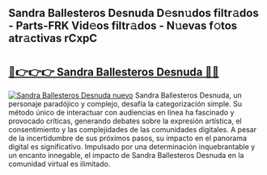 ## Sandra Ballesteros Desnuda D𝚎sn𝚞dos filtr𝚊dos - Parts-FRK Vid𝚎os filtr𝚊dos - N𝚞evas f𝚘tos atr𝚊ctivas rCxpC

# <h2><a href="http://mb18r6.tromn.icu/?c=Sandra+Ballesteros+Desnuda">🔗👉👉👉 Sandra Ballesteros Desnuda 🔗🔗</a></h2>

[![Sandra Ballesteros Desnuda nuevo](https://i.imgur.com/pEAQMta.gif)](http://mb18r6.tromn.icu/?c=Sandra+Ballesteros+Desnuda)
Sandra Ballesteros Desnuda, un personaje paradójico y complejo, desafía la categorización simple. Su método único de interactuar con audiencias en línea ha fascinado y provocado críticas, generando debates sobre la expresión artística, el consentimiento y las complejidades de las comunidades digitales. A pesar de la incertidumbre de sus próximos pasos, su impacto en el panorama digital es significativo. Impulsado por una determinación inquebrantable y un encanto innegable, el impacto de Sandra Ballesteros Desnuda en la comunidad virtual es ilimitado.
